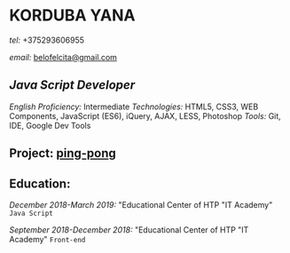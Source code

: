 # KORDUBA YANA

*tel:* +375293606955

*email:* belofelcita@gmail.com

## *Java Script Developer*

*English Proficiency:* Intermediate
*Technologies:* HTML5, CSS3, WEB Components, JavaScript (ES6), iQuery, AJAX, LESS, Photoshop
*Tools:* Git, IDE, Google Dev Tools

## Project: [ping-pong](https://www.google.com]http://fe.it-academy.by/Sites/0027293/8.html)

## Education:
*December 2018-March 2019:* "Educational Center of HTP "IT Academy"
`Java Script`

*September 2018-December 2018:* "Educational Center of HTP "IT Academy"
`Front-end`
